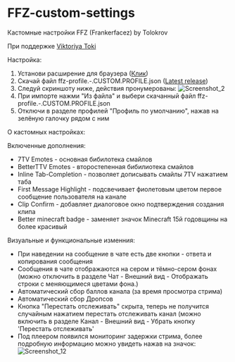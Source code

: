 # FFZ-custom-settings
Кастомные настройки FFZ (Frankerfacez) by Tolokrov

При поддержке [Viktoriya Toki](https://www.twitch.tv/viktoriya_toki)

Настройка:
1) Установи расширение для браузера ([Клик](https://www.frankerfacez.com/))
2) Скачай файл ffz-profile.-.CUSTOM.PROFILE.json ([Latest release](https://github.com/Tolokrov/FFZ-custom-settings/releases/tag/1.0.0))
3) Следуй скриншоту ниже, действия пронумерованы:
![Screenshot_2](https://github.com/user-attachments/assets/76324b37-bc9d-43ca-a0bf-9548ccc99bd5)
4) При импорте нажми "Из файла" и выбери скачанный файл ffz-profile.-.CUSTOM.PROFILE.json
5) Отключи в разделе профилей "Профиль по умолчанию", нажав на зелёную галочку рядом с ним

О кастомных настройках:

Включенные дополнения:
+ 7TV Emotes - основная бибилотека смайлов
+ BetterTTV Emotes - второстепенная бибилиотека смайлов
+ Inline Tab-Completion - позволяет дописывать смайлы 7TV нажатием таба
+ First Message Highlight - подсвечивает фиолетовым цветом первое сообщение пользователя на канале
+ Clip Confirm - добавляет диалоговое окно подтверждения создания клипа
+ Better minecraft badge - заменяет значок Minecraft 15й годовщины на более красивый

Визуальные и функциональные изменния:
+ При наведении на сообщение в чате есть две кнопки - ответа и копирования сообщения
+ Сообщения в чате отображаются на сером и тёмно-сером фонах (можно отключить в разделе Чат - Внешний вид - Отображать строки с меняющимеся цветами фона.)
+ Автоматический сбор баллов канала (за время просмотра стрима)
+ Автоматический сбор Дропсов
+ Кнопка "Перестать отслеживать" скрыта, теперь не получится случайным нажатием перестать отслеживать канал (можно включить в разделе Канал - Внешний вид - Убрать кнопку 'Перестать отслеживать'
+ Под плеером появился мониторинг задержки стрима, более подробную информацию можно увидеть нажав на значок:
![Screenshot_12](https://github.com/user-attachments/assets/80c7dc6c-c569-411a-a388-36cefb60a9fd)
